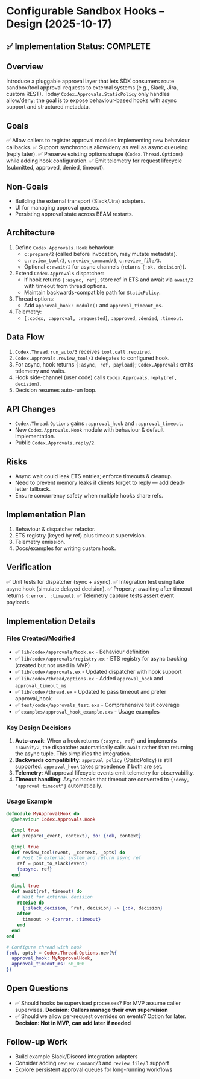 # Configurable Sandbox Hooks – Design (2025-10-17)

## ✅ Implementation Status: COMPLETE

## Overview
Introduce a pluggable approval layer that lets SDK consumers route sandbox/tool approval requests to external systems (e.g., Slack, Jira, custom REST). Today `Codex.Approvals.StaticPolicy` only handles allow/deny; the goal is to expose behaviour-based hooks with async support and structured metadata.

## Goals
✅ Allow callers to register approval modules implementing new behaviour callbacks.
✅ Support synchronous allow/deny as well as async queueing (reply later).
✅ Preserve existing options shape (`Codex.Thread.Options`) while adding hook configuration.
✅ Emit telemetry for request lifecycle (submitted, approved, denied, timeout).

## Non-Goals
- Building the external transport (Slack/Jira) adapters.
- UI for managing approval queues.
- Persisting approval state across BEAM restarts.

## Architecture
1. Define `Codex.Approvals.Hook` behaviour:
   - `c:prepare/2` (called before invocation, may mutate metadata).
   - `c:review_tool/3`, `c:review_command/3`, `c:review_file/3`.
   - Optional `c:await/2` for async channels (returns `{:ok, decision}`).
2. Extend `Codex.Approvals` dispatcher:
   - If hook returns `{:async, ref}`, store ref in ETS and await via `await/2` with timeout from thread options.
   - Maintain backwards-compatible path for `StaticPolicy`.
3. Thread options:
   - Add `approval_hook: module()` and `approval_timeout_ms`.
4. Telemetry:
   - `[:codex, :approval, :requested]`, `:approved`, `:denied`, `:timeout`.

## Data Flow
1. `Codex.Thread.run_auto/3` receives `tool.call.required`.
2. `Codex.Approvals.review_tool/3` delegates to configured hook.
3. For async, hook returns `{:async, ref, payload}`; `Codex.Approvals` emits telemetry and waits.
4. Hook side-channel (user code) calls `Codex.Approvals.reply(ref, decision)`.
5. Decision resumes auto-run loop.

## API Changes
- `Codex.Thread.Options` gains `:approval_hook` and `:approval_timeout`.
- New `Codex.Approvals.Hook` module with behaviour & default implementation.
- Public `Codex.Approvals.reply/2`.

## Risks
- Async wait could leak ETS entries; enforce timeouts & cleanup.
- Need to prevent memory leaks if clients forget to reply — add dead-letter fallback.
- Ensure concurrency safety when multiple hooks share refs.

## Implementation Plan
1. Behaviour & dispatcher refactor.
2. ETS registry (keyed by ref) plus timeout supervision.
3. Telemetry emission.
4. Docs/examples for writing custom hook.

## Verification
✅ Unit tests for dispatcher (sync + async).
✅ Integration test using fake async hook (simulate delayed decision).
✅ Property: awaiting after timeout returns `{:error, :timeout}`.
✅ Telemetry capture tests assert event payloads.

## Implementation Details

### Files Created/Modified
- ✅ `lib/codex/approvals/hook.ex` - Behaviour definition
- ✅ `lib/codex/approvals/registry.ex` - ETS registry for async tracking (created but not used in MVP)
- ✅ `lib/codex/approvals.ex` - Updated dispatcher with hook support
- ✅ `lib/codex/thread/options.ex` - Added `approval_hook` and `approval_timeout_ms`
- ✅ `lib/codex/thread.ex` - Updated to pass timeout and prefer approval_hook
- ✅ `test/codex/approvals_test.exs` - Comprehensive test coverage
- ✅ `examples/approval_hook_example.exs` - Usage examples

### Key Design Decisions
1. **Auto-await**: When a hook returns `{:async, ref}` and implements `c:await/2`, the dispatcher automatically calls `await` rather than returning the async tuple. This simplifies the integration.
2. **Backwards compatibility**: `approval_policy` (StaticPolicy) is still supported. `approval_hook` takes precedence if both are set.
3. **Telemetry**: All approval lifecycle events emit telemetry for observability.
4. **Timeout handling**: Async hooks that timeout are converted to `{:deny, "approval timeout"}` automatically.

### Usage Example
```elixir
defmodule MyApprovalHook do
  @behaviour Codex.Approvals.Hook

  @impl true
  def prepare(_event, context), do: {:ok, context}

  @impl true
  def review_tool(event, _context, _opts) do
    # Post to external system and return async ref
    ref = post_to_slack(event)
    {:async, ref}
  end

  @impl true
  def await(ref, timeout) do
    # Wait for external decision
    receive do
      {:slack_decision, ^ref, decision} -> {:ok, decision}
    after
      timeout -> {:error, :timeout}
    end
  end
end

# Configure thread with hook
{:ok, opts} = Codex.Thread.Options.new(%{
  approval_hook: MyApprovalHook,
  approval_timeout_ms: 60_000
})
```

## Open Questions
- ✅ Should hooks be supervised processes? For MVP assume caller supervises. **Decision: Callers manage their own supervision**
- ✅ Should we allow per-request overrides on events? Option for later. **Decision: Not in MVP, can add later if needed**

## Follow-up Work
- Build example Slack/Discord integration adapters
- Consider adding `review_command/3` and `review_file/3` support
- Explore persistent approval queues for long-running workflows
